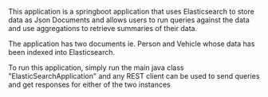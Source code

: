 This application is a springboot application that uses Elasticsearch to store data as Json Documents and allows users to run queries against the data and use aggregations to retrieve summaries of their data.

The application has two documents ie. Person and Vehicle whose data has been indexed into Elasticsearch.

To run this application, simply run the main java class "ElasticSearchApplication" and any REST client can be used to send queries and get responses for either of the two instances
